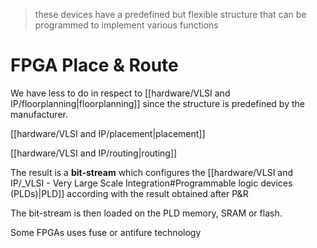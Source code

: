 > these devices have a predefined but flexible structure that can be programmed to implement various functions


# FPGA Place & Route

We have less to do in respect to [[hardware/VLSI and IP/floorplanning|floorplanning]] since the structure is predefined by the manufacturer.

[[hardware/VLSI and IP/placement|placement]]

[[hardware/VLSI and IP/routing|routing]]


The result is a **bit-stream** which configures the [[hardware/VLSI and IP/_VLSI - Very Large Scale Integration#Programmable logic devices (PLDs)|PLD]] according with the result obtained after P&R

The bit-stream is then loaded on the PLD memory, SRAM or flash.

Some FPGAs uses fuse or antifure technology
